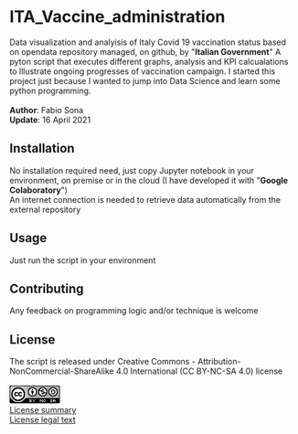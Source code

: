 # ITA_Vaccine_administration
Data visualization and analyisis of Italy Covid 19 vaccination status based on opendata repository managed, on github, by "**Italian Government**" 
A pyton script that executes different graphs, analysis and KPI calcualations to lllustrate ongoing progresses of vaccination campaign.
I started this project just because I wanted to jump into Data Science and learn some python programming.
<br>
<br>
**Author**: Fabio Sona<br>
**Update**: 16 April 2021<br>

## Installation
No installation required need, just copy Jupyter notebook in your environment, on premise or in the cloud (I have developed it with "**Google Colaboratory**")   
An internet connection is needed to retrieve data automatically from the external repository

## Usage
Just run the script in your environment

## Contributing
Any feedback on programming logic and/or technique is welcome

## License

The script is released under Creative Commons - Attribution-NonCommercial-ShareAlike 4.0 International (CC BY-NC-SA 4.0) license <br>
<br>
<img src="/88x31.png" alt="CC License"/><br>
[License summary](https://creativecommons.org/licenses/by-nc-sa/4.0/)<br>
[License legal text](https://creativecommons.org/licenses/by-nc-sa/4.0/legalcode)<br>

